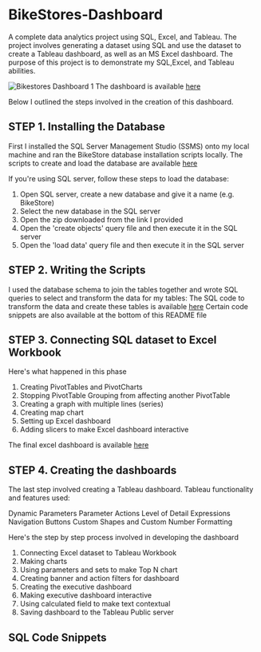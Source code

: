 # BikeStores-Dashboard
A complete data analytics project using SQL, Excel, and Tableau. The project involves generating  a dataset using SQL and use the dataset to create a Tableau dashboard, as well as an MS Excel dashboard.
The purpose of this project is to demonstrate my SQL,Excel, and Tableau abilities.

![Bikestores Dashboard 1](https://user-images.githubusercontent.com/76703169/220251306-2601e1b4-f7ab-467c-b3ac-d7d60df74960.png)
The dashboard is available [here](https://public.tableau.com/views/BikeStoresDashboard_16767919153100/Dashboard1?:language=en-US&:display_count=n&:origin=viz_share_link) 

Below I outlined the steps involved in the creation of this dashboard.
## STEP 1. Installing the Database
First I installed the SQL Server Management Studio (SSMS) onto my local machine and ran the BikeStore database installation scripts locally. The scripts to create and load the database are available [here](https://github.com/Emmanuel50-dev/BikeStores-Dashboard/blob/main/SQL-Server-Sample-Database.zip)

If you're using SQL server, follow these steps to load the database:

1. Open SQL server, create a new database and give it a name (e.g. BikeStore)
2. Select the new database in the SQL server
3. Open the zip downloaded from the link I provided 
4. Open the 'create objects' query file and then execute it in the SQL server
5. Open the 'load data' query file and then execute it in the SQL server


## STEP 2. Writing the Scripts
I used the database schema to join the tables together and wrote SQL queries to select and transform the data for my tables: The SQL code to transform the data and create these tables is available [here](https://github.com/Emmanuel50-dev/BikeStores-Dashboard/blob/main/SQLQuery1.sql) 
Certain code snippets are also available at the bottom of this README file

## STEP 3. Connecting SQL dataset to Excel Workbook
Here's what happened in this phase
1. Creating PivotTables and PivotCharts
2. Stopping PivotTable Grouping from affecting another PivotTable
3. Creating a graph with multiple lines (series)
4. Creating map chart
5. Setting up Excel dashboard
6. Adding slicers to make Excel dashboard interactive

The final excel dashboard is available [here](https://github.com/Emmanuel50-dev/BikeStores-Dashboard/blob/main/Bike%20Stores.xlsx)

##  STEP 4. Creating the dashboards

The last step involved creating a Tableau dashboard. Tableau functionality and features used:

Dynamic Parameters
Parameter Actions
Level of Detail Expressions
Navigation Buttons
Custom Shapes and Custom Number Formatting

Here's the step by step process involved in developing the dashboard
1. Connecting Excel dataset to Tableau Workbook
2. Making charts
3. Using parameters and sets to make Top N chart
4. Creating banner and action filters for dashboard
5. Creating the executive dashboard
6. Making executive dashboard interactive
7. Using calculated field to make text contextual
8. Saving dashboard to the Tableau Public server


## SQL Code Snippets
